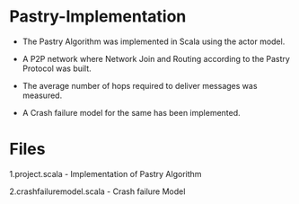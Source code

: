 Pastry-Implementation
======================
* The Pastry Algorithm was implemented in Scala using the actor model. 

* A P2P network where Network Join and Routing according to the Pastry Protocol was built.

* The average number of hops required to deliver messages was measured.

* A Crash failure model for the same has been implemented.

Files
================
1.project.scala   - Implementation of Pastry Algorithm

2.crashfailuremodel.scala - Crash failure Model


